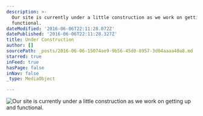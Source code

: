 ```yaml
---
description: >-
  Our site is currently under a little construction as we work on getting up and
  functional.
dateModified: '2016-06-06T22:11:28.072Z'
datePublished: '2016-06-06T22:11:28.327Z'
title: Under Construction
author: []
sourcePath: _posts/2016-06-06-15074ae9-9b56-45d0-8957-3d04aaaa40a8.md
starred: true
inFeed: true
hasPage: false
inNav: false
_type: MediaObject

---
```

![Our site is currently under a little construction as we work on getting up and functional.](https://the-grid-user-content.s3-us-west-2.amazonaws.com/0eed5010-6588-43ce-ba35-20313fd22a70.jpg)